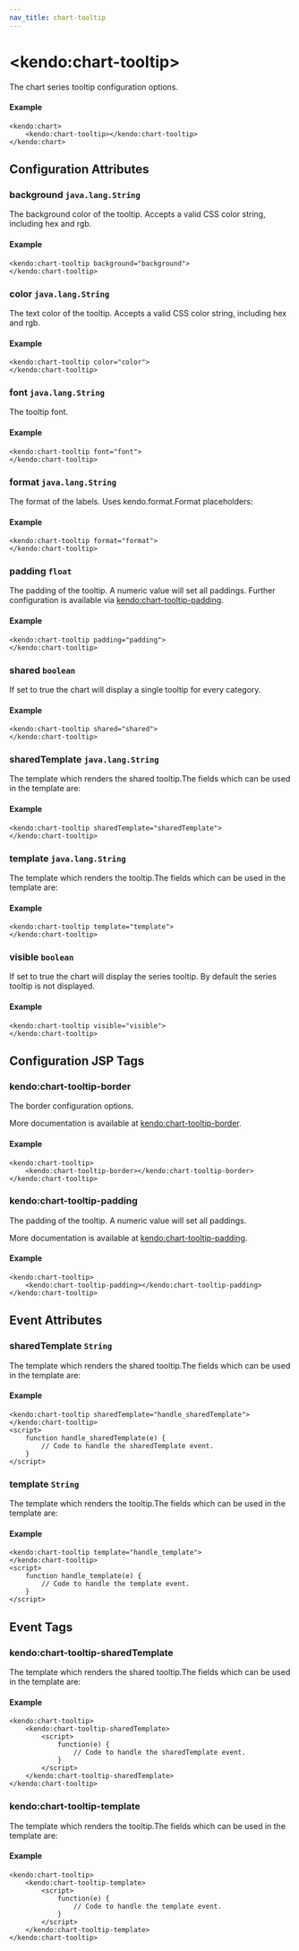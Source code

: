 ```yaml
---
nav_title: chart-tooltip
---
```


# \<kendo:chart-tooltip\>

The chart series tooltip configuration options.

#### Example
    <kendo:chart>
        <kendo:chart-tooltip></kendo:chart-tooltip>
    </kendo:chart>

## Configuration Attributes

### background `java.lang.String`

The background color of the tooltip. Accepts a valid CSS color string, including hex and rgb.

#### Example
    <kendo:chart-tooltip background="background">
    </kendo:chart-tooltip>

### color `java.lang.String`

The text color of the tooltip. Accepts a valid CSS color string, including hex and rgb.

#### Example
    <kendo:chart-tooltip color="color">
    </kendo:chart-tooltip>

### font `java.lang.String`

The tooltip font.

#### Example
    <kendo:chart-tooltip font="font">
    </kendo:chart-tooltip>

### format `java.lang.String`

The format of the labels. Uses kendo.format.Format placeholders:

#### Example
    <kendo:chart-tooltip format="format">
    </kendo:chart-tooltip>

### padding `float`

The padding of the tooltip. A numeric value will set all paddings. Further configuration is available via [kendo:chart-tooltip-padding](#kendo-chart-tooltip-padding). 

#### Example
    <kendo:chart-tooltip padding="padding">
    </kendo:chart-tooltip>

### shared `boolean`

If set to true the chart will display a single tooltip for every category.

#### Example
    <kendo:chart-tooltip shared="shared">
    </kendo:chart-tooltip>

### sharedTemplate `java.lang.String`

The template which renders the shared tooltip.The fields which can be used in the template are:

#### Example
    <kendo:chart-tooltip sharedTemplate="sharedTemplate">
    </kendo:chart-tooltip>

### template `java.lang.String`

The template which renders the tooltip.The fields which can be used in the template are:

#### Example
    <kendo:chart-tooltip template="template">
    </kendo:chart-tooltip>

### visible `boolean`

If set to true the chart will display the series tooltip. By default the series tooltip is not displayed.

#### Example
    <kendo:chart-tooltip visible="visible">
    </kendo:chart-tooltip>


##  Configuration JSP Tags

### kendo:chart-tooltip-border

The border configuration options.

More documentation is available at [kendo:chart-tooltip-border](/kendo-ui/api/wrappers/jsp/chart/tooltip-border).

#### Example

    <kendo:chart-tooltip>
        <kendo:chart-tooltip-border></kendo:chart-tooltip-border>
    </kendo:chart-tooltip>

### kendo:chart-tooltip-padding

The padding of the tooltip. A numeric value will set all paddings.

More documentation is available at [kendo:chart-tooltip-padding](/kendo-ui/api/wrappers/jsp/chart/tooltip-padding).

#### Example

    <kendo:chart-tooltip>
        <kendo:chart-tooltip-padding></kendo:chart-tooltip-padding>
    </kendo:chart-tooltip>


## Event Attributes

### sharedTemplate `String`

The template which renders the shared tooltip.The fields which can be used in the template are:


#### Example
    <kendo:chart-tooltip sharedTemplate="handle_sharedTemplate">
    </kendo:chart-tooltip>
    <script>
        function handle_sharedTemplate(e) {
            // Code to handle the sharedTemplate event.
        }
    </script>

### template `String`

The template which renders the tooltip.The fields which can be used in the template are:


#### Example
    <kendo:chart-tooltip template="handle_template">
    </kendo:chart-tooltip>
    <script>
        function handle_template(e) {
            // Code to handle the template event.
        }
    </script>

## Event Tags

### kendo:chart-tooltip-sharedTemplate

The template which renders the shared tooltip.The fields which can be used in the template are:


#### Example
    <kendo:chart-tooltip>
        <kendo:chart-tooltip-sharedTemplate>
            <script>
                function(e) {
                    // Code to handle the sharedTemplate event.
                }
            </script>
        </kendo:chart-tooltip-sharedTemplate>
    </kendo:chart-tooltip>

### kendo:chart-tooltip-template

The template which renders the tooltip.The fields which can be used in the template are:


#### Example
    <kendo:chart-tooltip>
        <kendo:chart-tooltip-template>
            <script>
                function(e) {
                    // Code to handle the template event.
                }
            </script>
        </kendo:chart-tooltip-template>
    </kendo:chart-tooltip>

